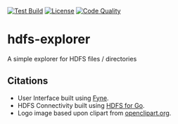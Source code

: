 [![Test Build](https://github.com/rchargel/hdfs-explorer/actions/workflows/tests.yml/badge.svg)](https://github.com/rchargel/hdfs-explorer/actions/workflows/tests.yml)
[![License](https://img.shields.io/github/license/rchargel/hdfs-explorer)](https://github.com/rchargel/hdfs-explorer/blob/main/LICENSE)
[![Code Quality](https://img.shields.io/scrutinizer/quality/g/rchargel/hdfs-explorer)](https://scrutinizer-ci.com/g/rchargel/hdfs-explorer/)

# hdfs-explorer

A simple explorer for HDFS files / directories

## Citations

* User Interface built using [Fyne](https://fyne.io/).
* HDFS Connectivity built using [HDFS for Go](https://github.com/colinmarc/hdfs).
* Logo image based upon clipart from [openclipart.org](https://openclipart.org/detail/266214/elephant-silhouette-3).